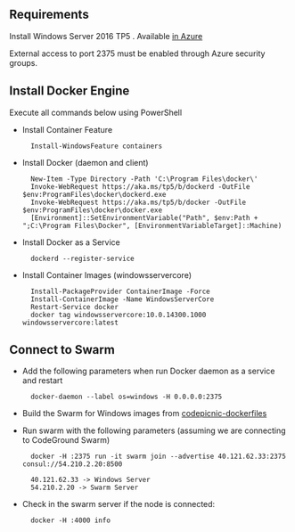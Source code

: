## Requirements

Install Windows Server 2016 TP5 . Available [in Azure](https://azure.microsoft.com/en-us/marketplace/partners/microsoft/windowsservertechnicalpreview/)

External access to port 2375 must be enabled through Azure security groups.

## Install Docker Engine

Execute all commands below using PowerShell



* Install Container Feature

		Install-WindowsFeature containers

* Install Docker (daemon and client)

		New-Item -Type Directory -Path 'C:\Program Files\docker\'
    	Invoke-WebRequest https://aka.ms/tp5/b/dockerd -OutFile $env:ProgramFiles\docker\dockerd.exe
    	Invoke-WebRequest https://aka.ms/tp5/b/docker -OutFile $env:ProgramFiles\docker\docker.exe
    	[Environment]::SetEnvironmentVariable("Path", $env:Path + ";C:\Program Files\Docker", [EnvironmentVariableTarget]::Machine)
    
* Install Docker as a Service

		dockerd --register-service

* Install Container Images (windowsservercore)

		Install-PackageProvider ContainerImage -Force
    	Install-ContainerImage -Name WindowsServerCore
    	Restart-Service docker
    	docker tag windowsservercore:10.0.14300.1000 windowsservercore:latest

## Connect to Swarm

* Add the following parameters when run Docker daemon as a service and restart

    	docker-daemon --label os=windows -H 0.0.0.0:2375
    
* Build the Swarm for Windows images from [codepicnic-dockerfiles](https://github.com/CodePicnic/codepicnic-dockerfiles/swarm-windows)    

* Run swarm with the following parameters (assuming we are connecting to CodeGround Swarm)

    	docker -H :2375 run -it swarm join --advertise 40.121.62.33:2375 consul://54.210.2.20:8500
    
    	40.121.62.33 -> Windows Server
    	54.210.2.20 -> Swarm Server
    
* Check in the swarm server if the node is connected:

    	docker -H :4000 info





